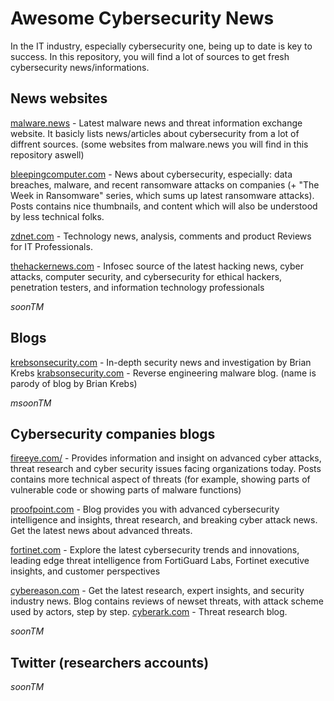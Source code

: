 # Awesome Cybersecurity News

In the IT industry, especially cybersecurity one, being up to date is key to success.
In this repository, you will find a lot of sources to get fresh cybersecurity news/informations.

## News websites
[malware.news](https://malware.news/) - Latest malware news and threat information exchange website. It basicly lists news/articles about cybersecurity from
a lot of diffrent sources. (some websites from malware.news you will find in this repository aswell)


[bleepingcomputer.com](https://www.bleepingcomputer.com/) - News about cybersecurity, especially: data breaches, malware, and recent ransomware attacks on companies (+ "The Week in Ransomware" series, which sums up latest ransomware attacks). Posts contains nice thumbnails, and content which will also be understood by less technical folks.

[zdnet.com](https://www.zdnet.com/) - Technology news, analysis, comments and product Reviews for IT Professionals. 


[thehackernews.com](https://thehackernews.com/) - Infosec source of the latest hacking news, cyber attacks, computer security, and cybersecurity for ethical hackers, penetration testers, and information technology professionals

*soonTM*

## Blogs
[krebsonsecurity.com](https://krebsonsecurity.com/) - In-depth security news and investigation by Brian Krebs
[krabsonsecurity.com](https://krabsonsecurity.com/) - Reverse engineering malware blog. (name is parody of blog by Brian Krebs)

*msoonTM*

## Cybersecurity companies blogs
[fireeye.com/](https://www.fireeye.com/blog.html) - Provides information and insight on advanced cyber attacks, threat research and cyber security issues facing organizations today. Posts contains more technical aspect of threats (for example, showing parts of vulnerable code or showing parts of malware functions)

[proofpoint.com](https://www.proofpoint.com/us/blog) - Blog provides you with advanced cybersecurity intelligence and insights, threat research, and breaking cyber attack news. Get the latest news about advanced threats.

[fortinet.com](https://www.fortinet.com/blog) - Explore the latest cybersecurity trends and innovations, leading edge threat intelligence from FortiGuard Labs, Fortinet executive insights, and customer perspectives

[cybereason.com](https://www.cybereason.com/blog) - Get the latest research, expert insights, and security industry news. Blog contains reviews of newset threats, with attack scheme used by actors, step by step.
[cyberark.com](https://www.cyberark.com/resources/threat-research-blog) - Threat research blog.

*soonTM*

## Twitter (researchers accounts)
*soonTM*
